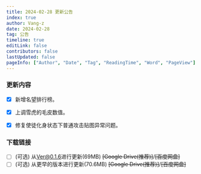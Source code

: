 ```yaml
---
title: 2024-02-28 更新公告
index: true
author: Vang-z
date: 2024-02-28
tag: 公告
timeline: true
editLink: false
contributors: false
lastUpdated: false
pageInfo: ["Author", "Date", "Tag", "ReadingTime", "Word", "PageView"]
---
```


### 更新内容
- [x] 新增<a>名望排行榜</a>。
- [x] 上调<a>雪虎的毛皮</a>数值。
- [x] 修复<a>使徒化身</a>状态下普通攻击贴图异常问题。


### 下载链接
- [ ] <a>(可选)</a> 从<a>Ver@0.1.6</a>进行更新(69MB) ~~<a>[Google Drive(推荐)]</a>~~/~~<a>[百度网盘]</a>~~
- [ ] <a>(可选)</a> 从<a>更早的版本</a>进行更新(70.6MB) ~~<a>[Google Drive(推荐)]</a>~~/~~<a>[百度网盘]</a>~~
